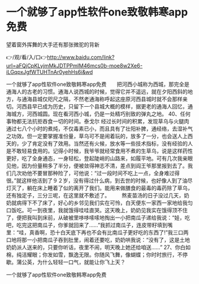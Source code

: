 # 一个就够了app性软件one致敬韩寒app免费
望着窗外挥舞的大手还有那张微驼的背新

👉/观/看/入/口👉http://www.baidu.com/link?url=aFQjCpKLyjmMkJDTPPmIM46mcs0b-moe8w2Xe6-iLGqpxJgfWTUHTnAr0yehHs6i&wd

一个就够了app性软件one致敬韩寒app免费　　把河西小城称为西城，那完全是通海人的古老的习惯。通海人说西城的时候，觉得它并不遥远，就在夕阳西斜的地方，与通海县城仅咫尺之隔，不然老通海称呼起这座原河西县城时就不会那样亲切。河西县早已成为历史，只留下一个县城大概的模样，据更老的通海人回忆，通海城方，河西城圆。现在看河西小城，仍是一处精巧别致的弹丸之地。
	40、任何事物都无法抗拒吞食一切的时间。泰戈尔
经过长时间的积累，发现草乌与火腿肉通过七八个小时的煮炖，不仅毒素已小，而且具有了壮阳补脾，通经络，去湿补气之功效。但一定要掌握准份量，草乌可不是闹着玩的，放多了一分，也会送人上西天的，少了肯定没有了效用。当然还有火候，放水等一些技术指标，没有经验的人是不敢轻易食用的。记得小时候，我爷爷就经常食用不煮的生草乌，说是这样药性更好，吃了全身通态，一身轻松，登起陡峭的山路来，如履平地。可有几次我亲眼见他，因为份量稍多了半分，便被敛得神志不清，差点到阎王爷那里报到去了。我们几次劝他不要冒那种险了，可他说：“过一段时间不吃上一点，全身难过得很。”就这样他活到了９２岁，没有得过什么病，到去世的时候，也好像人到了油尽灯灭了，躺在床上睡着了似的离开了我们。能用来做膳食的最毒的毒药除了草乌，还有独定子，三分三呢，在这里就不敷述了。
　　熬麦苗汤的日子没过几天，奶奶就病得下不了床了，好心的乡邻见我们实在可怜，白天便东一家西一家地给我匀口饭吃。可一到夜里，我就饿得哇哇直哭。这天晚上，奶奶见我实在饿得顶不住了，便把我叫到床前，从破被里哆哆嗦嗦地掏出一小把南瓜子递给我说：“娃，吃吧，吃完这把南瓜子，你爹就回来了……”我抓过南瓜子，连皮带籽填到嘴里：“哇，真香啊，恐十白天底下再也不会有比南瓜子更好吃的东西了!”我三口两口地将那一小把南瓜子吞到肚里，闹着还要吃，奶奶哄我说：“没有了，这是土地奶奶派人送来的，只要你听话，夜里不闹，明天晚上她还给咱送……”
		27、你白如棉，纯洁耀眼；你发如雪，飘逸无限。你随风飞舞，像蝴蝶；你时时旅行，不停歇。蒲公英，为什么轻轻一口气，就能让你飞上天？

一个就够了app性软件one致敬韩寒app免费
